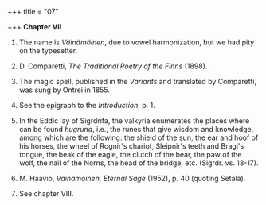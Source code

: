 +++
title = "07"

+++
**Chapter VII**

1. The name is *Väinämöinen*, due to vowel harmonization, but we had pity on the typesetter.

2. D. Comparetti, *The Traditional Poetry of the Finns* \(1898\).

3. The magic spell, published in the *Variants* and translated by Comparetti, was sung by Ontrei in 1855.

4. See the epigraph to the *Introduction*, p. 1.

5. In the Eddic lay of Sigrdrifa, the valkyria enumerates the places where can be found *hugruna*, i.e., the runes that give wisdom and knowledge, among which are the following: the shield of the sun, the ear and hoof of his horses, the wheel of Rognir's chariot, Sleipnir's teeth and Bragi's tongue, the beak of the eagle, the clutch of the bear, the paw of the wolf, the nail of the Norns, the head of the bridge, etc. \(Sigrdr. vs. 13-17\).

6. M. Haavio, *Vainamoinen,* *Eternal Sage* \(1952\), p. 40 \(quoting Setälä\).

7. See chapter VIII.




